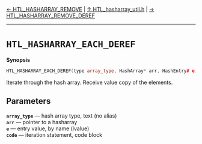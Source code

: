 [&#8592; HTL_HASHARRAY_REMOVE](HTL_hasharray_util.h--htl_hasharray_remove.md) | [&#8593; HTL_hasharray_util.h](HTL_hasharray_util.h.md) | [&#8594; HTL_HASHARRAY_REMOVE_DEREF](HTL_hasharray_util.h--htl_hasharray_remove_deref.md)
***

# `HTL_HASHARRAY_EACH_DEREF`
**Synopsis**

```cpp
HTL_HASHARRAY_EACH_DEREF(type array_type, HashArray* arr, HashEntry# e, {} ...code)
```

Iterate through the hash array.
Receive value copy of the elements.


## Parameters
**`array_type`** &#8213; hash array type,         text (no alias)  
**`arr`** &#8213; pointer to a hasharray  
**`e`** &#8213; entry value,             by name (lvalue)  
**`code`** &#8213; iteration statement,     code block  
